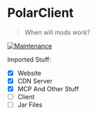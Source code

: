 # PolarClient
> When will mods work?

[![Maintenance](https://img.shields.io/badge/Maintained%3F-yes-green.svg)](https://GitHub.com/Naereen/StrapDown.js/graphs/commit-activity)

Imported Stuff:
- [x] Website
- [X] CDN Server
- [X] MCP And Other Stuff
- [ ] Client
- [ ] Jar Files
